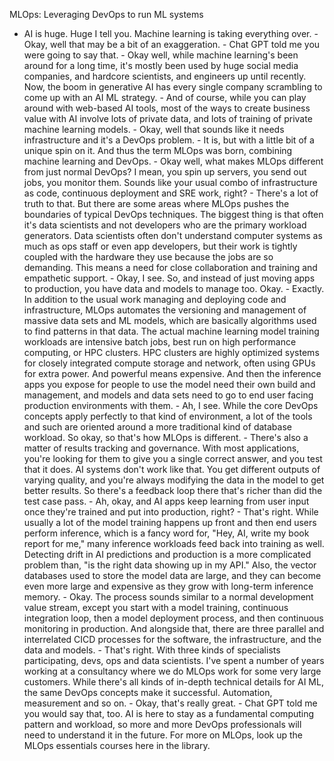 MLOps: Leveraging DevOps to run ML systems
- AI is huge. Huge I tell you. Machine learning is taking everything over. - Okay, well that may be a bit of an exaggeration. - Chat GPT told me you were going to say that. - Okay well, while machine learning's been around for a long time, it's mostly been used by huge social media companies, and hardcore scientists, and engineers up until recently. Now, the boom in generative AI has every single company scrambling to come up with an AI ML strategy. - And of course, while you can play around with web-based AI tools, most of the ways to create business value with AI involve lots of private data, and lots of training of private machine learning models. - Okay, well that sounds like it needs infrastructure and it's a DevOps problem. - It is, but with a little bit of a unique spin on it. And thus the term MLOps was born, combining machine learning and DevOps. - Okay well, what makes MLOps different from just normal DevOps? I mean, you spin up servers, you send out jobs, you monitor them. Sounds like your usual combo of infrastructure as code, continuous deployment and SRE work, right? - There's a lot of truth to that. But there are some areas where MLOps pushes the boundaries of typical DevOps techniques. The biggest thing is that often it's data scientists and not developers who are the primary workload generators. Data scientists often don't understand computer systems as much as ops staff or even app developers, but their work is tightly coupled with the hardware they use because the jobs are so demanding. This means a need for close collaboration and training and empathetic support. - Okay, I see. So, and instead of just moving apps to production, you have data and models to manage too. Okay. - Exactly. In addition to the usual work managing and deploying code and infrastructure, MLOps automates the versioning and management of massive data sets and ML models, which are basically algorithms used to find patterns in that data. The actual machine learning model training workloads are intensive batch jobs, best run on high performance computing, or HPC clusters. HPC clusters are highly optimized systems for closely integrated compute storage and network, often using GPUs for extra power. And powerful means expensive. And then the inference apps you expose for people to use the model need their own build and management, and models and data sets need to go to end user facing production environments with them. - Ah, I see. While the core DevOps concepts apply perfectly to that kind of environment, a lot of the tools and such are oriented around a more traditional kind of database workload. So okay, so that's how MLOps is different. - There's also a matter of results tracking and governance. With most applications, you're looking for them to give you a single correct answer, and you test that it does. AI systems don't work like that. You get different outputs of varying quality, and you're always modifying the data in the model to get better results. So there's a feedback loop there that's richer than did the test case pass. - Ah, okay, and AI apps keep learning from user input once they're trained and put into production, right? - That's right. While usually a lot of the model training happens up front and then end users perform inference, which is a fancy word for, "Hey, AI, write my book report for me," many inference workloads feed back into training as well. Detecting drift in AI predictions and production is a more complicated problem than, "is the right data showing up in my API." Also, the vector databases used to store the model data are large, and they can become even more large and expensive as they grow with long-term inference memory. - Okay. The process sounds similar to a normal development value stream, except you start with a model training, continuous integration loop, then a model deployment process, and then continuous monitoring in production. And alongside that, there are three parallel and interrelated CICD processes for the software, the infrastructure, and the data and models. - That's right. With three kinds of specialists participating, devs, ops and data scientists. I've spent a number of years working at a consultancy where we do MLOps work for some very large customers. While there's all kinds of in-depth technical details for AI ML, the same DevOps concepts make it successful. Automation, measurement and so on. - Okay, that's really great. - Chat GPT told me you would say that, too. AI is here to stay as a fundamental computing pattern and workload, so more and more DevOps professionals will need to understand it in the future. For more on MLOps, look up the MLOps essentials courses here in the library.